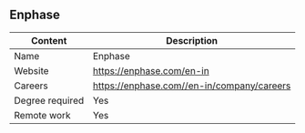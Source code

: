 ## Enphase

Content|Description
-|-
Name|Enphase
Website|https://enphase.com/en-in
Careers|https://enphase.com//en-in/company/careers
Degree required|Yes
Remote work|Yes
